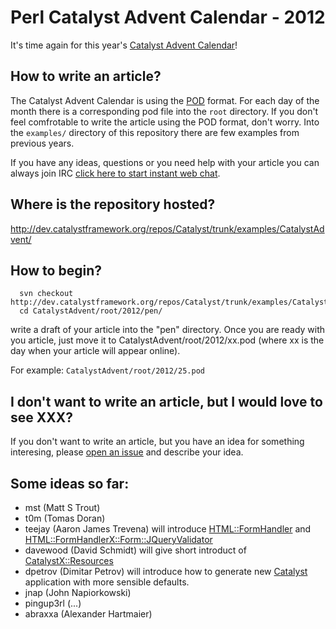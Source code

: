 # Perl Catalyst Advent Calendar - 2012

It's time again for this year's [Catalyst Advent Calendar](http://www.catalystframework.org/calendar/2011/)! 

## How to write an article?

The Catalyst Advent Calendar is using the [POD](http://perldoc.perl.org/perlpod.html) format. 
For each day of the month there is a corresponding pod file into the `root` directory.
If you don't feel comfrotable to write the article using the POD format, don't worry. 
Into the `examples/` directory of this repository there are few examples from previous years.

If you have any ideas, questions or you need help with your article you can always join IRC [click here to start instant web chat](http://chat.mibbit.com/#catalyst@irc.perl.org).

## Where is the repository hosted?

http://dev.catalystframework.org/repos/Catalyst/trunk/examples/CatalystAdvent/

## How to begin?

```shell
  svn checkout http://dev.catalystframework.org/repos/Catalyst/trunk/examples/CatalystAdvent/
  cd CatalystAdvent/root/2012/pen/
```

write a draft of your article into the "pen" directory. Once you are ready with you article, just move it to CatalystAdvent/root/2012/xx.pod 
(where xx is the day when your article will appear online).

  For example: `CatalystAdvent/root/2012/25.pod`

## I don't want to write an article, but I would love to see XXX?

If you don't want to write an article, but you have an idea for something interesing, please [open an issue](https://github.com/perl-catalyst/2012-Advent-Staging/issues) and describe your idea.

## Some ideas so far:

* mst (Matt S Trout)
* t0m (Tomas Doran)
* teejay (Aaron James Trevena) will introduce [HTML::FormHandler](https://metacpan.org/module/HTML::FormHandler) and 
[HTML::FormHandlerX::Form::JQueryValidator](https://metacpan.org/module/HTML::FormHandlerX::Form::JQueryValidator)
* davewood (David Schmidt) will give short introduct of [CatalystX::Resources](https://metacpan.org/module/CatalystX::Resource)
* dpetrov (Dimitar Petrov) will introduce how to generate new [Catalyst](http://www.catalystframework.org/) application with more sensible defaults.
* jnap (John Napiorkowski)
* pingup3rl (...)
* abraxxa (Alexander Hartmaier)
